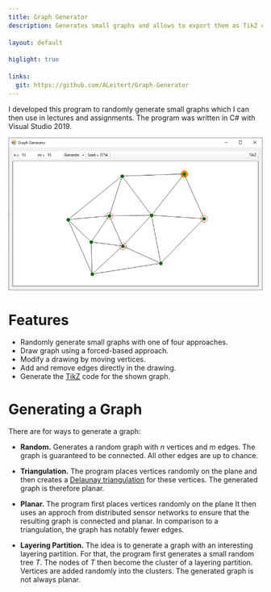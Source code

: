 ```yaml
---
title: Graph Generator
description: Generates small graphs and allows to export them as TikZ code. 

layout: default

higlight: true

links:
  git: https://github.com/ALeitert/Graph-Generator
---
```


I developed this program to randomly generate small graphs which I can then use in lectures and assignments.
The program was written in C# with Visual Studio 2019.

![Main window with a randomly generated graph (using triangulation).](/images/gg_mainWindow.png "Main window with a randomly generated graph (using triangulation).")

# Features

- Randomly generate small graphs with one of four approaches.
- Draw graph using a forced-based approach.
- Modify a drawing by moving vertices.
- Add and remove edges directly in the drawing.
- Generate the [TikZ](https://github.com/pgf-tikz/pgf) code for the shown graph.

# Generating a Graph

There are for ways to generate a graph:

- **Random.**
  Generates a random graph with *n* vertices and *m* edges.
  The graph is guaranteed to be connected.
  All other edges are up to chance.

- **Triangulation.**
  The program places vertices randomly on the plane and then creates a [Delaunay triangulation](https://en.wikipedia.org/wiki/Delaunay_triangulation) for these vertices.
  The generated graph is therefore planar.

- **Planar.**
  The program first places vertices randomly on the plane
  It then uses an approch from distributed sensor networks to ensure that the resulting graph is connected and planar.
  In comparison to a triangulation, the graph has notably fewer edges.

- **Layering Partition.**
  The idea is to generate a graph with an interesting layering partition.
  For that, the program first generates a small random tree *T*.
  The nodes of *T* then become the cluster of a layering partition.
  Vertices are added randomly into the clusters.
  The generated graph is not always planar.